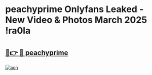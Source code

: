 # peachyprime Onlyfans Leaked - New Video & Photos March 2025 !ra0la

# <h2><a href="https://9jzn0p.iuczelnia.edu.pl?title=peachyprime&ref=ra0la">🔗👉 🔴 peachyprime</a></h2>

[![acn](https://github.com/user-attachments/assets/0f9c940e-d8b0-45ae-aac7-cd30a18b3e1c)](https://9jzn0p.iuczelnia.edu.pl?title=peachyprime&ref=ra0la)

